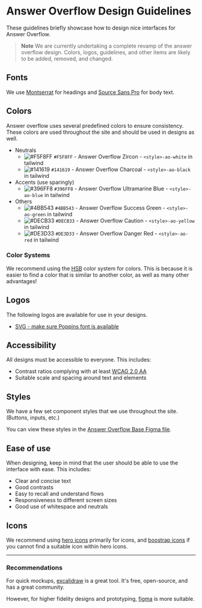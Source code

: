 # Answer Overflow Design Guidelines

These guidelines briefly showcase how to design nice interfaces for Answer Overflow.

> **Note**
> We are currently undertaking a complete revamp of the answer overflow design. Colors, logos, guidelines, and other items are likely to be added, removed, and changed.

## Fonts

We use [Montserrat](https://fonts.google.com/specimen/Montserrat) for headings and [Source Sans Pro](https://fonts.google.com/specimen/Source+Sans+Pro) for body text.

## Colors

Answer overflow uses several predefined colors to ensure consistency. These colors are used throughout the site and should be used in designs as well.

- Neutrals
  - ![#F5F8FF](https://via.placeholder.com/15/F5F8FF/000000?text=+) `#F5F8FF` - Answer Overflow Zircon - `<style>-ao-white` in tailwind
  - ![#141619](https://via.placeholder.com/15/141619/000000?text=+) `#141619` - Answer Overflow Charcoal - `<style>-ao-black` in tailwind
- Accents (use sparingly)
  - ![#396FF8](https://via.placeholder.com/15/396FF8/000000?text=+) `#396FF8` - Answer Overflow Ultramarine Blue - `<style>-ao-blue` in tailwind
- Others
  - ![#4BB543](https://via.placeholder.com/15/4BB543/000000?text=+) `#4BB543` - Answer Overflow Success Green - `<style>-ao-green` in tailwind
  - ![#DECB33](https://via.placeholder.com/15/DECB33/000000?text=+) `#DECB33` - Answer Overflow Caution - `<style>-ao-yellow` in tailwind
  - ![#DE3D33](https://via.placeholder.com/15/DE3D33/000000?text=+) `#DE3D33` - Answer Overflow Danger Red - `<style>-ao-red` in tailwind

### Color Systems

We recommend using the [HSB](https://www.learnui.design/blog/the-hsb-color-system-practicioners-primer.html) color system for colors. This is because it is easier to find a color that is similar to another color, as well as many other advantages!

## Logos

The following logos are available for use in your designs.

- [SVG - make sure Poppins font is available](https://cdn.discordapp.com/attachments/1069227604026073102/1073645187680710777/AnswerOverflowPOPPINSLOGO.svg)

## Accessibility

All designs must be accessible to everyone. This includes:

- Contrast ratios complying with at least [WCAG 2.0 AA](https://www.w3.org/WAI/WCAG21/quickref/#contrast-minimum)
- Suitable scale and spacing around text and elements

## Styles

We have a few set component styles that we use throughout the site. (Buttons, inputs, etc.)

You can view these styles in the [Answer Overflow Base Figma file](https://www.figma.com/file/GARsgsibWxOOzZ5MZ5XvWv/AnswerOverflow?node-id=0%3A1&t=BvruVK5YvFzx3bd4-1).

## Ease of use

When designing, keep in mind that the user should be able to use the interface with ease. This includes:

- Clear and concise text
- Good contrasts
- Easy to recall and understand flows
- Responsiveness to different screen sizes
- Good use of whitespace and neutrals

## Icons

We recommend using [hero icons](https://heroicons.com/) primarily for icons, and [boostrap icons](https://icons.getbootstrap.com/) if you cannot find a suitable icon within hero icons.

---

### Recommendations

For quick mockups, [excalidraw](https://excalidraw.com/) is a great tool. It's free, open-source, and has a great community.

However, for higher fidelity designs and prototyping, [figma](https://www.figma.com/) is more suitable.
